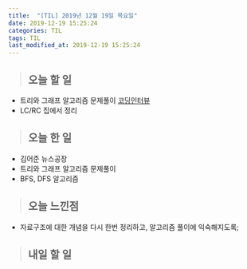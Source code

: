 ```yaml
---
title:  "[TIL] 2019년 12월 19일 목요일"
date: 2019-12-19 15:25:24
categories: TIL
tags: TIL
last_modified_at: 2019-12-19 15:25:24
---
```


>## 오늘 할 일   

- 트리와 그래프 알고리즘 문제풀이 [코딩인터뷰](http://www.kyobobook.co.kr/product/detailViewKor.laf?ejkGb=KOR&mallGb=KOR&barcode=9788966263080&orderClick=LAG&Kc=)
- LC/RC 집에서 정리


>## 오늘 한 일   

- 김어준 뉴스공장
- 트리와 그래프 알고리즘 문제풀이
- BFS, DFS 알고리즘


>## 오늘 느낀점   

- 자료구조에 대한 개념을 다시 한번 정리하고, 알고리즘 풀이에 익숙해지도록;


>## 내일 할 일  
